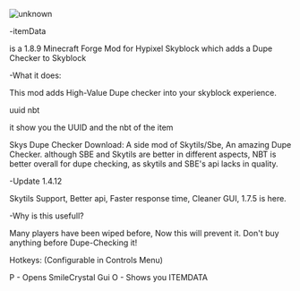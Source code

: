 ![unknown](https://user-images.githubusercontent.com/116639375/198006274-7b03bdc9-47c2-4632-9f63-34cee7ca042c.png)


-itemData

is a 1.8.9 Minecraft Forge Mod for Hypixel Skyblock which adds a Dupe Checker to Skyblock

-What it does:

This mod adds High-Value Dupe checker into your skyblock experience.

uuid nbt

it show you the UUID and the nbt of the item

Skys Dupe Checker Download: A side mod of Skytils/Sbe, An amazing Dupe Checker. although SBE and Skytils are better in different aspects, NBT is better overall for dupe checking, as skytils and SBE's api lacks in quality.

-Update 1.4.12

Skytils Support, Better api, Faster response time, Cleaner GUI, 1.7.5 is here.

-Why is this usefull?

Many players have been wiped before, Now this will prevent it. Don't buy anything before Dupe-Checking it!

Hotkeys: (Configurable in Controls Menu)

P - Opens SmileCrystal Gui O - Shows you ITEMDATA
